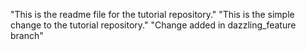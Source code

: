 "This is the readme file for the tutorial repository."
"This is the simple change to the tutorial repository."
"Change added in dazzling_feature branch"